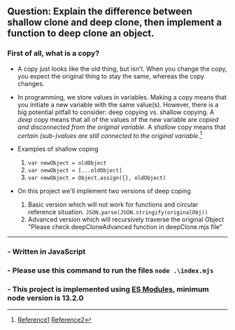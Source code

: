## Question: Explain the difference between shallow clone and deep clone, then implement a function to deep clone an object.

### First of all, what is a copy?

- A copy just looks like the old thing, but isn’t. When you change the copy, you expect the original thing to stay the same, whereas the copy changes.

- In programming, we store values in variables. Making a copy means that you initiate a new variable with the same value(s). However, there is a big potential pitfall to consider: deep copying vs. shallow copying. A _deep_ copy means that all of the values of the new variable are _copied and disconnected from the original variable_. A _shallow_ copy means that _certain (sub-)values are still connected to the original variable_.[^1]

- Examples of shallow coping

  1. `var newObject = oldObject`
  2. `var newObject = [...oldObject]`
  3. `var newObject = Object.assign({}, oldObject)`


- On this project we'll implement two versions of deep coping

  1.  Basic version which will not work for functions and circular reference situation. `JSON.parse(JSON.stringify(originalObj))`
  2.  Advanced version which will recursively traverse the original Object "Please check deepCloneAdvanced function in deepClone.mjs file"

---

### - Written in JavaScript

### - Please use this command to run the files `node .\index.mjs`

### - This project is implemented using [ES Modules](https://developer.mozilla.org/en-US/docs/Web/JavaScript/Guide/Modules), minimum node version is 13.2.0

[^1]: [Reference1](https://www.freecodecamp.org/news/copying-stuff-in-javascript-how-to-differentiate-between-deep-and-shallow-copies-b6d8c1ef09cd/)
[Reference2](https://javascript.plainenglish.io/write-a-better-deep-clone-function-in-javascript-d0e798e5f550)
